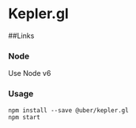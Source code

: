 # Kepler.gl

##Links

### Node
Use Node v6

### Usage
```
npm install --save @uber/kepler.gl
npm start
```